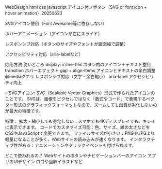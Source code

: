 WebDesign html css javascript アイコン付きボタン（SVG or font icon + hover animation）20250623

SVGアイコン使用（Font Awesome等に依存しない）

ホバーアニメーション（アイコンが右にスライド）

レスポンシブ対応（ボタンのサイズやフォントが画面幅で調整）

アクセシビリティ対応（aria-labelなど）

応用方法	使いどころ
display: inline-flex	ボタン内のアイコン＋テキスト整列
transition	ホバーエフェクト
gap + align-items	アイコンとテキストの余白調整
@mediaクエリ	レスポンシブ対応（文字・余白縮小）
aria-label	アクセシビリティ向上

✅SVGアイコン:
SVG（Scalable Vector Graphics）形式で作られたアイコンのことです。
SVGは、画像をピクセルではなく「数式やコード」で表現するベクター形式のグラフィックフォーマットなので、ズームしても画質が劣化しないのが最大の特徴です。

特徴：
拡大・縮小しても劣化しない：スマホでも4Kディスプレイでも、キレイに表示できます。
コードでカスタマイズ可能：色、サイズ、線の太さなどをCSSやJavaScriptで変更できます。
ファイルサイズが小さい：PNGやJPGより軽量になることが多く、Webサイトの読み込みが速くなります。
インタラクティブ性がある：アニメーションやクリックイベントも付けられます。

どこで使われるの？
Webサイトのボタンやナビゲーションバーのアイコン
アプリのUIデザイン
ロゴや図解イラストなど